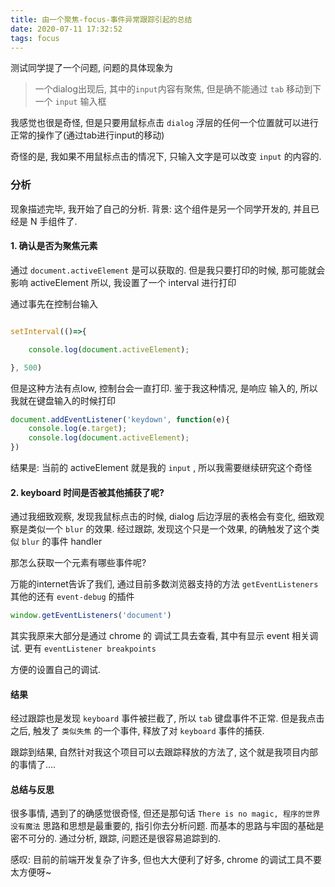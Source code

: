 ```yaml
---
title: 由一个聚焦-focus-事件异常跟踪引起的总结
date: 2020-07-11 17:32:52
tags: focus
---
```


测试同学提了一个问题, 问题的具体现象为
> 一个dialog出现后, 其中的`input`内容有聚焦, 但是确不能通过 `tab` 移动到下一个 `input` 输入框

我感觉也很是奇怪, 但是只要用鼠标点击 `dialog` 浮层的任何一个位置就可以进行正常的操作了(通过tab进行input的移动)

奇怪的是, 我如果不用鼠标点击的情况下, 只输入文字是可以改变 `input` 的内容的.

### 分析

现象描述完毕, 我开始了自己的分析. 背景: 这个组件是另一个同学开发的, 并且已经是 N 手组件了.

#### 1. 确认是否为聚焦元素
通过 `document.activeElement` 是可以获取的. 但是我只要打印的时候, 那可能就会影响 activeElement
所以, 我设置了一个 interval 进行打印

通过事先在控制台输入

```js

setInterval(()=>{

    console.log(document.activeElement);

}, 500)

```

但是这种方法有点low, 控制台会一直打印. 鉴于我这种情况, 是响应 输入的, 所以我就在键盘输入的时候打印

```js
document.addEventListener('keydown', function(e){
    console.log(e.target);
    console.log(document.activeElement);
})
```

结果是: 当前的 activeElement 就是我的 `input` , 所以我需要继续研究这个奇怪

#### 2. keyboard 时间是否被其他捕获了呢?

通过我细致观察, 发现我鼠标点击的时候, dialog 后边浮层的表格会有变化, 细致观察是类似一个 `blur` 的效果.
经过跟踪, 发现这个只是一个效果, 的确触发了这个类似 `blur` 的事件 handler

那怎么获取一个元素有哪些事件呢?

万能的internet告诉了我们, 通过目前多数浏览器支持的方法 `getEventListeners` 其他的还有 `event-debug` 的插件

```js
window.getEventListeners('document')
```

其实我原来大部分是通过 chrome 的 调试工具去查看, 其中有显示 event 相关调试. 更有 `eventListener breakpoints`

方便的设置自己的调试.

#### 结果

经过跟踪也是发现 `keyboard` 事件被拦截了, 所以 `tab` 键盘事件不正常. 但是我点击之后, 触发了 `类似失焦` 的一个事件,
释放了对 `keyboard` 事件的捕获.

跟踪到结果, 自然针对我这个项目可以去跟踪释放的方法了, 这个就是我项目内部的事情了....

#### 总结与反思

很多事情, 遇到了的确感觉很奇怪, 但还是那句话 `There is no magic, 程序的世界没有魔法`
思路和思想是最重要的, 指引你去分析问题. 而基本的思路与牢固的基础是密不可分的.
通过分析, 跟踪, 问题还是很容易追踪到的.

感叹: 目前的前端开发复杂了许多, 但也大大便利了好多, chrome 的调试工具不要太方便呀~






